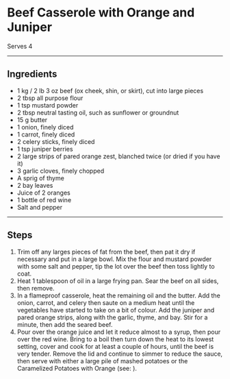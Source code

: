 # Beef Casserole with Orange and Juniper

Serves 4

---

## Ingredients

* 1 kg / 2 lb 3 oz beef (ox cheek, shin, or skirt), cut into large pieces
* 2 tbsp all purpose flour
* 1 tsp mustard powder
* 2 tbsp neutral tasting oil, such as sunflower or groundnut
* 15 g butter
* 1 onion, finely diced
* 1 carrot, finely diced
* 2 celery sticks, finely diced
* 1 tsp juniper berries
* 2 large strips of pared orange zest, blanched twice (or dried if you have it)
* 3 garlic cloves, finely chopped
* A sprig of thyme
* 2 bay leaves
* Juice of 2 oranges
* 1 bottle of red wine
* Salt and pepper

---

## Steps

1.  Trim off any larges pieces of fat from the beef, then pat it dry if necessary and put in a large bowl. Mix the flour and mustard powder with some salt and pepper, tip the lot over the beef then toss lightly to coat.
2.  Heat 1 tablespoon of oil in a large frying pan. Sear the beef on all sides, then remove.
3.  In a flameproof casserole, heat the remaining oil and the butter. Add the onion, carrot, and celery then saute on a medium heat until the vegetables have started to take on a bit of colour. Add the juniper and pared orange strips, along with the garlic, thyme, and bay. Stir for a minute, then add the seared beef.
4.  Pour over the orange juice and let it reduce almost to a syrup, then pour over the red wine. Bring to a boil then turn down the heat to its lowest setting, cover and cook for at least a couple of hours, until the beef is very tender. Remove the lid and continue to simmer to reduce the sauce, then serve with either a large pile of mashed potatoes or the Caramelized Potatoes with Orange (see: ).